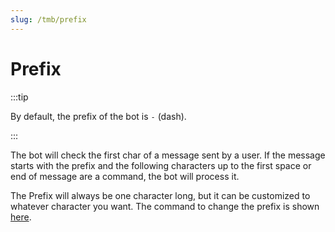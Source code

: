 ```yaml
---
slug: /tmb/prefix
---
```


# Prefix

:::tip

By default, the prefix of the bot is `-` (dash).

:::

The bot will check the first char of a message sent by a user. If the message starts with the prefix and the following
characters up to the first space or end of message are a command, the bot will process it.

The Prefix will always be one character long, but it can be customized to whatever character you want.
The command to change the prefix is shown [here](all-commands.md#general-commands).